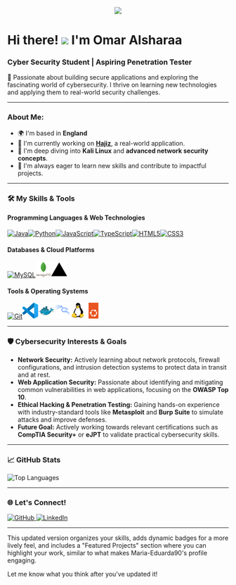 <p align="center">
  <img src="https://camo.githubusercontent.com/0a0dc4ec78739f9c62b556ee154065af0de7b337110cfd95587770c4b3e269c7/68747470733a2f2f6d656469612e74656e6f722e636f6d2f7a7a6e746d325f3942336741414141432f6861636b65722e676966" width="30%" />
</p>


# Hi there! ![](https://user-images.githubusercontent.com/18350557/176309783-0785949b-9127-417c-8b55-ab5a4333674e.gif) I'm Omar Alsharaa
### Cyber Security Student | Aspiring Penetration Tester

👋 Passionate about building secure applications and exploring the fascinating world of cybersecurity. I thrive on learning new technologies and applying them to real-world security challenges.

---

### About Me:
* 🌍 I'm based in **England**
* 🚀 I'm currently working on [**Hajiz**](http://hajiz.co.uk), a real-world application.
* 🧠 I'm deep diving into **Kali Linux** and **advanced network security concepts**.
* 🌱 I'm always eager to learn new skills and contribute to impactful projects.

---

### 🛠️ My Skills & Tools

#### Programming Languages & Web Technologies
<p align="left">
<a href="https://www.oracle.com/java/" target="_blank" rel="noreferrer"><img src="https://raw.githubusercontent.com/danielcranney/readme-generator/main/public/icons/skills/java-colored.svg" width="36" height="36" alt="Java" title="Java"/></a><a href="https://www.python.org/" target="_blank" rel="noreferrer"><img src="https://raw.githubusercontent.com/danielcranney/readme-generator/main/public/icons/skills/python-colored.svg" width="36" height="36" alt="Python" title="Python"/></a><a href="https://developer.mozilla.org/en-US/docs/Web/JavaScript" target="_blank" rel="noreferrer"><img src="https://raw.githubusercontent.com/danielcranney/readme-generator/main/public/icons/skills/javascript-colored.svg" width="36" height="36" alt="JavaScript" title="JavaScript"/></a><a href="https://www.typescriptlang.org/" target="_blank" rel="noreferrer"><img src="https://raw.githubusercontent.com/danielcranney/readme-generator/main/public/icons/skills/typescript-colored.svg" width="36" height="36" alt="TypeScript" title="TypeScript"/></a><a href="https://developer.mozilla.org/en-US/docs/Glossary/HTML5" target="_blank" rel="noreferrer"><img src="https://raw.githubusercontent.com/danielcranney/readme-generator/main/public/icons/skills/html5-colored.svg" width="36" height="36" alt="HTML5" title="HTML5"/></a><a href="https://www.w3.org/TR/CSS/#css" target="_blank" rel="noreferrer"><img src="https://raw.githubusercontent.com/danielcranney/readme-generator/main/public/icons/skills/css3-colored.svg" width="36" height="36" alt="CSS3" title="CSS3"/></a>
</p>

#### Databases & Cloud Platforms
<p align="left">
<a href="https://www.mysql.com/" target="_blank" rel="noreferrer"><img src="https://raw.githubusercontent.com/danielcranney/readme-generator/main/public/icons/skills/mysql-colored.svg" width="36" height="36" alt="MySQL" title="MySQL"/></a><a href="https://www.mongodb.com/" target="_blank" rel="noreferrer"><img src="https://raw.githubusercontent.com/devicons/devicon/master/icons/mongodb/mongodb-original-wordmark.svg" width="36" height="36" alt="MongoDB" title="MongoDB"/></a><a href="https://vercel.com/" target="_blank" rel="noreferrer"><img src="https://raw.githubusercontent.com/devicons/devicon/master/icons/vercel/vercel-original.svg" width="36" height="36" alt="Vercel" title="Vercel"/></a>
</p>

#### Tools & Operating Systems
<p align="left">
<a href="https://git-scm.com/" target="_blank" rel="noreferrer"><img src="https://raw.githubusercontent.com/danielcranney/readme-generator/main/public/icons/skills/git-colored.svg" width="36" height="36" alt="Git" title="Git"/></a><a href="https://code.visualstudio.com/" target="_blank" rel="noreferrer"><img src="https://raw.githubusercontent.com/devicons/devicon/master/icons/vscode/vscode-original.svg" width="36" height="36" alt="VS Code" title="VS Code"/></a><a href="https://www.docker.com/" target="_blank" rel="noreferrer"><img src="https://raw.githubusercontent.com/devicons/devicon/master/icons/docker/docker-original.svg" width="36" height="36" alt="Docker" title="Docker"/></a><a href="https://www.kali.org/" target="_blank" rel="noreferrer"><img src="https://raw.githubusercontent.com/canaleal/devicon/6fd27a4380daae1b14f69b995374b510dbf8c78f/icons/kalilinux/kalilinux-original-wordmark.svg" width="36" height="36" alt="Kali Linux" title="Kali Linux"/></a><a href="https://www.linux.org/" target="_blank" rel="noreferrer"><img src="https://raw.githubusercontent.com/devicons/devicon/master/icons/linux/linux-original.svg" width="36" height="36" alt="Linux" title="Linux"/></a><a href="https://ubuntu.com/" target="_blank" rel="noreferrer"><img src="https://raw.githubusercontent.com/devicons/devicon/master/icons/ubuntu/ubuntu-original.svg" width="36" height="36" alt="Ubuntu" title="Ubuntu"/></a>
</p>

---

### 🛡️ Cybersecurity Interests & Goals

* **Network Security:** Actively learning about network protocols, firewall configurations, and intrusion detection systems to protect data in transit and at rest.
* **Web Application Security:** Passionate about identifying and mitigating common vulnerabilities in web applications, focusing on the **OWASP Top 10**.
* **Ethical Hacking & Penetration Testing:** Gaining hands-on experience with industry-standard tools like **Metasploit** and **Burp Suite** to simulate attacks and improve defenses.
* **Future Goal:** Actively working towards relevant certifications such as **CompTIA Security+** or **eJPT** to validate practical cybersecurity skills.

---


### 📈 GitHub Stats

<p align="left">
    <img src="https://github-readme-stats.vercel.app/api/top-langs/?username=omaralshare1&theme=dark&hide_border=false&include_all_commits=false&count_private=false&layout=compact" alt="Top Languages" />
    </p>

---

### 🌐 Let's Connect!

<p align="left">
<a href="https://www.github.com/Omar-Alsharaa" target="_blank" rel="noreferrer"> <picture> <source media="(prefers-color-scheme: dark)" srcset="https://raw.githubusercontent.com/danielcranney/readme-generator/main/public/icons/socials/github-dark.svg" /> <source media="(prefers-color-scheme: light)" srcset="https://raw.githubusercontent.com/danielcranney/readme-generator/main/public/icons/socials/github.svg" /> <img src="https://raw.githubusercontent.com/danielcranney/readme-generator/main/public/icons/socials/github.svg" width="32" height="32" alt="GitHub" title="GitHub" /> </picture> </a> 
<a href="https://www.linkedin.com/in/omaralshare" target="_blank" rel="noreferrer"> <picture> <source media="(prefers-color-scheme: dark)" srcset="https://raw.githubusercontent.com/danielcranney/readme-generator/main/public/icons/socials/linkedin-dark.svg" /> <source media="(prefers-color-scheme: light)" srcset="https://raw.githubusercontent.com/danielcranney/readme-generator/main/public/icons/socials/linkedin.svg" /> <img src="https://raw.githubusercontent.com/danielcranney/readme-generator/main/public/icons/socials/linkedin.svg" width="32" height="32" alt="LinkedIn" title="LinkedIn" /> </picture> </a>
</p>

---

This updated version organizes your skills, adds dynamic badges for a more lively feel, and includes a "Featured Projects" section where you can highlight your work, similar to what makes Maria-Eduarda90's profile engaging.

Let me know what you think after you've updated it!
